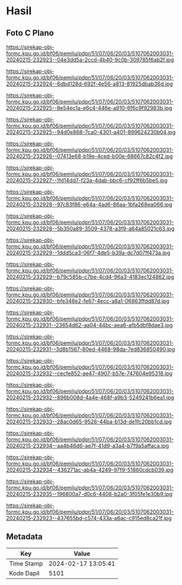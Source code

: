# Hasil

## Foto C Plano

https://sirekap-obj-formc.kpu.go.id/bf06/pemilu/pdpr/51/07/06/20/03/5107062003031-20240215-232923--04e3dd5a-2ccd-4b40-9c0b-309785f6ab2f.jpg

https://sirekap-obj-formc.kpu.go.id/bf06/pemilu/pdpr/51/07/06/20/03/5107062003031-20240215-232924--6dbd128d-692f-4e56-a813-81925dbab36d.jpg

https://sirekap-obj-formc.kpu.go.id/bf06/pemilu/pdpr/51/07/06/20/03/5107062003031-20240215-232925--8e54ec1a-e6c4-446e-a910-6f6c9f92983b.jpg

https://sirekap-obj-formc.kpu.go.id/bf06/pemilu/pdpr/51/07/06/20/03/5107062003031-20240215-232925--94d0e868-7ca0-4301-a401-899624230b04.jpg

https://sirekap-obj-formc.kpu.go.id/bf06/pemilu/pdpr/51/07/06/20/03/5107062003031-20240215-232926--07413e68-b19e-4ced-b00e-68667c82c4f2.jpg

https://sirekap-obj-formc.kpu.go.id/bf06/pemilu/pdpr/51/07/06/20/03/5107062003031-20240215-232927--1fd14dd7-f23a-4dab-bbc6-cf92ff6b5be5.jpg

https://sirekap-obj-formc.kpu.go.id/bf06/pemilu/pdpr/51/07/06/20/03/5107062003031-20240215-232928--97c83f86-e64a-4ad6-86aa-1bfa268ea066.jpg

https://sirekap-obj-formc.kpu.go.id/bf06/pemilu/pdpr/51/07/06/20/03/5107062003031-20240215-232928--5b350a89-3509-4378-a3f9-a64a85021c63.jpg

https://sirekap-obj-formc.kpu.go.id/bf06/pemilu/pdpr/51/07/06/20/03/5107062003031-20240215-232929--1ddd5ca3-06f7-4de5-b39a-dc7d07ff473a.jpg

https://sirekap-obj-formc.kpu.go.id/bf06/pemilu/pdpr/51/07/06/20/03/5107062003031-20240215-232929--b79c585b-c7be-4cd4-96a3-4183ec124862.jpg

https://sirekap-obj-formc.kpu.go.id/bf06/pemilu/pdpr/51/07/06/20/03/5107062003031-20240215-232930--bfe348e2-fe67-4ecc-a8a1-06863ffdd87d.jpg

https://sirekap-obj-formc.kpu.go.id/bf06/pemilu/pdpr/51/07/06/20/03/5107062003031-20240215-232931--23654d62-aa04-44bc-aea6-afb5dbf8dae3.jpg

https://sirekap-obj-formc.kpu.go.id/bf06/pemilu/pdpr/51/07/06/20/03/5107062003031-20240215-232931--3d8b1567-80ed-4468-98da-7ed836850490.jpg

https://sirekap-obj-formc.kpu.go.id/bf06/pemilu/pdpr/51/07/06/20/03/5107062003031-20240215-232932--cecfe852-ae47-4907-b57e-747604e95318.jpg

https://sirekap-obj-formc.kpu.go.id/bf06/pemilu/pdpr/51/07/06/20/03/5107062003031-20240215-232932--896b008d-4a4e-468f-a9b3-5249241b6ea1.jpg

https://sirekap-obj-formc.kpu.go.id/bf06/pemilu/pdpr/51/07/06/20/03/5107062003031-20240215-232933--28ac0d65-9526-44ba-b13d-de1fc20bb1cd.jpg

https://sirekap-obj-formc.kpu.go.id/bf06/pemilu/pdpr/51/07/06/20/03/5107062003031-20240215-232934--aa4b46d6-ae7f-41d9-a3a4-b7f9a5affaca.jpg

https://sirekap-obj-formc.kpu.go.id/bf06/pemilu/pdpr/51/07/06/20/03/5107062003031-20240215-232934--436271ac-ab4a-4249-97f9-51860cdcb039.jpg

https://sirekap-obj-formc.kpu.go.id/bf06/pemilu/pdpr/51/07/06/20/03/5107062003031-20240215-232935--196800a7-d0c6-4408-b2a0-3f05fe1e30b9.jpg

https://sirekap-obj-formc.kpu.go.id/bf06/pemilu/pdpr/51/07/06/20/03/5107062003031-20240215-232923--437655bd-c574-433a-a6ac-c915ed8ca21f.jpg


## Metadata

| Key        | Value               |
| ---------- | ------------------- |
| Time Stamp | 2024-02-17 13:05:41 |
| Kode Dapil | 5101                |



